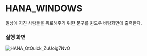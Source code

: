 # HANA_WINDOWS
일상에 지친 사람들을 위로해주기 위한 문구를 윈도우 바탕화면에 출력한다.


### 실행 화면
![HANA_QtQuick_ZuUoig7NvO](https://user-images.githubusercontent.com/14028864/103772156-62404000-506c-11eb-9fa3-81671d426a44.png)
